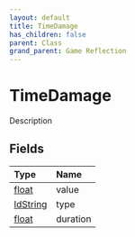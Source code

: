 ```yaml
---
layout: default
title: TimeDamage
has_children: false
parent: Class
grand_parent: Game Reflection
---
```

# TimeDamage
Description 

## Fields

| Type | Name |
|:----------|:--------------|
| [float](/riftbreaker-wiki/docs/game-reflection/components/float/) | value |
| [IdString](/riftbreaker-wiki/docs/game-reflection/components/id_string/) | type |
| [float](/riftbreaker-wiki/docs/game-reflection/components/float/) | duration |

